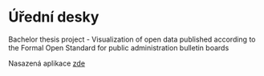 # Úřední desky

Bachelor thesis project - Visualization of open data published according to the Formal Open Standard for public administration bulletin boards



Nasazená aplikace [zde](https://bliakher.github.io/uredni_desky/)
